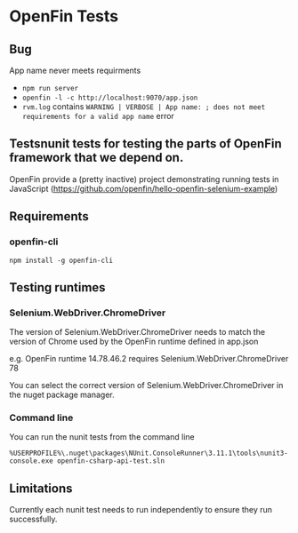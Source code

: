 # OpenFin Tests
## Bug
App name never meets requirments
- `npm run server`
- `openfin -l -c http://localhost:9070/app.json`
- `rvm.log` contains `WARNING | VERBOSE | App name: ; does not meet requirements for a valid app name` error

## Testsnunit tests for testing the parts of OpenFin framework that we depend on.

OpenFin provide a (pretty inactive) project demonstrating running tests in JavaScript (https://github.com/openfin/hello-openfin-selenium-example)

## Requirements
### openfin-cli
```
npm install -g openfin-cli
```

## Testing runtimes
### Selenium.WebDriver.ChromeDriver
The version of Selenium.WebDriver.ChromeDriver needs to match the version of Chrome used by the OpenFin runtime defined in app.json

e.g. OpenFin runtime 14.78.46.2 requires Selenium.WebDriver.ChromeDriver 78

You can select the correct version of Selenium.WebDriver.ChromeDriver in the nuget package manager.

### Command line
You can run the nunit tests from the command line
```
%USERPROFILE%\.nuget\packages\NUnit.ConsoleRunner\3.11.1\tools\nunit3-console.exe openfin-csharp-api-test.sln
```

## Limitations
Currently each nunit test needs to run independently to ensure they run successfully.

